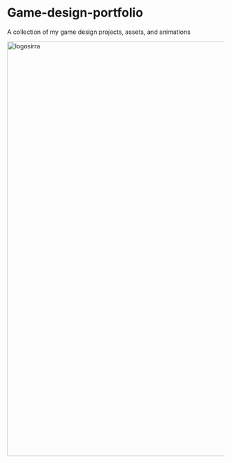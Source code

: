 # Game-design-portfolio
A collection of my game design projects, assets, and animations

<img width="960" alt="logosirra" src="https://github.com/user-attachments/assets/d1c19a77-a58b-4274-97a6-ad22e481088f" />
